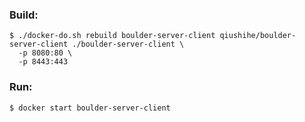 ### Build:

```
$ ./docker-do.sh rebuild boulder-server-client qiushihe/boulder-server-client ./boulder-server-client \
  -p 8080:80 \
  -p 8443:443
```

### Run:

```
$ docker start boulder-server-client
```
